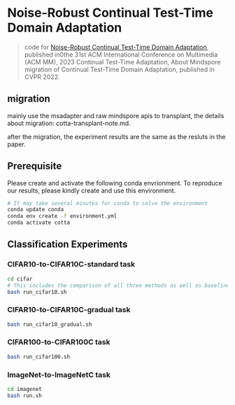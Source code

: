 # Noise-Robust Continual Test-Time Domain Adaptation

> code for [Noise-Robust Continual Test-Time Domain Adaptation](https://dl.acm.org/doi/abs/10.1145/3581783.3612071), published in0the 31st ACM International Conference on Multimedia (ACM MM), 2023 Continual Test-Time Adaptation, About Mindspore migration of Continual Test-Time Domain Adaptation, published in CVPR 2022.

## migration
mainly use the msadapter and raw mindspore apis to transplant, the details about migration: cotta-transplant-note.md.

after the migration, the experiment results are the same as the resluts in the paper.

## Prerequisite 
 Please create and activate the following conda envrionment. To reproduce our results, please kindly create and use this environment. 
 ```bash 
 # It may take several minutes for conda to solve the environment 
 conda update conda 
 conda env create -f environment.yml 
 conda activate cotta  
 ``` 
  
 ## Classification Experiments 
 ### CIFAR10-to-CIFAR10C-standard task 
 ```bash 
 cd cifar 
 # This includes the comparison of all three methods as well as baseline 
 bash run_cifar10.sh  
 ``` 
 ### CIFAR10-to-CIFAR10C-gradual task 
 ```bash 
 bash run_cifar10_gradual.sh 
 ``` 
 ### CIFAR100-to-CIFAR100C task 
 ```bash 
 bash run_cifar100.sh 
 ``` 
  
 ### ImageNet-to-ImageNetC task  
 ```bash 
 cd imagenet 
 bash run.sh 
 ```
